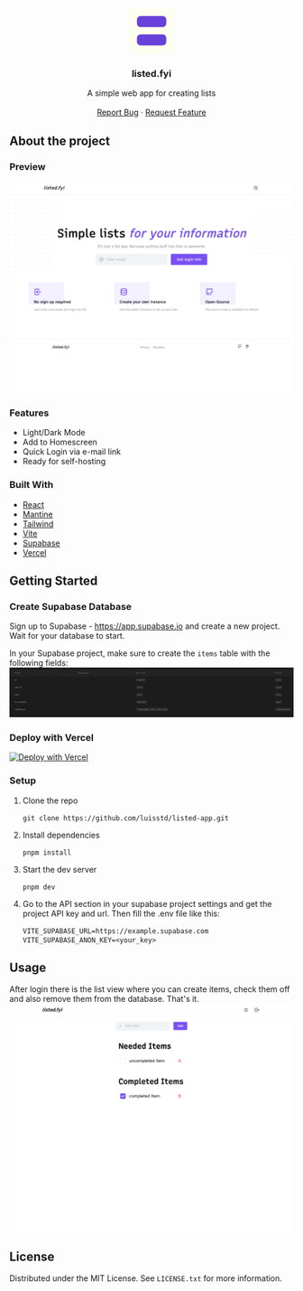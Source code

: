<!-- PROJECT LOGO -->
<br />
<div align="center">
  <a href="https://github.com/luisstd/listed-app">
    <img src="public/apple-touch-icon.png" alt="Logo" width="80" height="80">
  </a>

<h3 align="center">listed.fyi</h3>

  <p align="center">
    A simple web app for creating lists
    <br />
    <br />
    <a href="https://github.com/luisstd/listed-app/issues">Report Bug</a>
    ·
    <a href="https://github.com/luisstd/listed-app/issues">Request Feature</a>
  </p>
</div>

<!-- ABOUT THE PROJECT -->

## About the project

### Preview

![listed.fyi login page](https://github.com/luisstd/listed-app/raw/main/public/login.png)

### Features

- Light/Dark Mode
- Add to Homescreen
- Quick Login via e-mail link
- Ready for self-hosting

### Built With

- [React](https://reactjs.org/)
- [Mantine](https://mantine.dev/)
- [Tailwind](https://tailwindcss.com/)
- [Vite](https://vite.dev/)
- [Supabase](https://supabase.com)
- [Vercel](https://vercel.com)

<!-- GETTING STARTED -->

## Getting Started

### Create Supabase Database

Sign up to Supabase - <https://app.supabase.io> and create a new project. Wait for your database to start.

In your Supabase project, make sure to create the `items` table with the following fields:
![DB Setup](https://github.com/luisstd/listed-app/raw/main/public/db.png)

### Deploy with Vercel

[![Deploy with Vercel](https://vercel.com/button)](https://vercel.com/new/clone?repository-url=https%3A%2F%2Fgithub.com%2Fluisstd%2Flisted-app&env=VITE_SUPABASE_URL,VITE_SUPABASE_ANON_KEY&envDescription=These%20variables%20are%20needed%20for%20connecting%20to%20your%20Supabase%20DB&envLink=https%3A%2F%2Fgithub.com%2Fluisstd%2Flisted-app%23setup&project-name=listed-app&repo-name=listed-app&demo-title=Listed%20Public%20Instance&demo-description=The%20public%20instance%20at%20listed.fyi&demo-url=https%3A%2F%2Flisted.fyi&demo-image=https%3A%2F%2Fraw.githubusercontent.com%2Fluisstd%2Flisted-app%2Fmain%2Fpublic%2Flogin.png)

### Setup

1. Clone the repo

   ```
   git clone https://github.com/luisstd/listed-app.git
   ```

2. Install dependencies

   ```
   pnpm install
   ```

3. Start the dev server

   ```
   pnpm dev
   ```

4. Go to the API section in your supabase project settings and get the project API key and url. Then fill the .env file like this:

   ```
   VITE_SUPABASE_URL=https://example.supabase.com
   VITE_SUPABASE_ANON_KEY=<your_key>
   ```

<!-- USAGE EXAMPLES -->

## Usage

After login there is the list view where you can create items, check them off and also remove them from the database. That's it.
![listed.fyi list view](https://github.com/luisstd/listed-app/raw/main/public/list.png)

<!-- LICENSE -->

## License

Distributed under the MIT License. See `LICENSE.txt` for more information.
